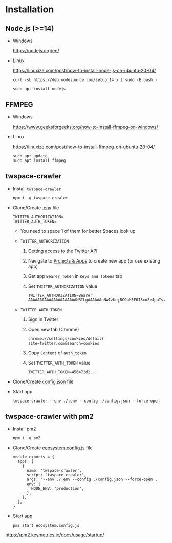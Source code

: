 # Installation

## Node.js (>=14)

- Windows

  <https://nodejs.org/en/>

- Linux

  <https://linuxize.com/post/how-to-install-node-js-on-ubuntu-20-04/>

  ```
  curl -sL https://deb.nodesource.com/setup_14.x | sudo -E bash -
  ```

  ```
  sudo apt install nodejs
  ```

## FFMPEG

- Windows

  <https://www.geeksforgeeks.org/how-to-install-ffmpeg-on-windows/>

- Linux

  <https://linuxize.com/post/how-to-install-ffmpeg-on-ubuntu-20-04/>

  ```
  sudo apt update
  sudo apt install ffmpeg
  ```

## twspace-crawler

- Install `twspace-crawler`

  ```
  npm i -g twspace-crawler
  ```

- Clone/Create [.env](.env.example) file

  ```
  TWITTER_AUTHORIZATION=
  TWITTER_AUTH_TOKEN=
  ```

  - You need to space 1 of them for better Spaces look up

  - `TWITTER_AUTHORIZATION`

    1. [Getting access to the Twitter API](https://developer.twitter.com/en/docs/twitter-api/getting-started/getting-access-to-the-twitter-api)
    1. Navigate to [Projects & Apps](https://developer.twitter.com/en/portal/projects-and-apps) to create new app (or use existing app)
    1. Get app `Bearer Token` in `Keys and tokens` tab
    1. Set `TWITTER_AUTHORIZATION` value

        ```
        TWITTER_AUTHORIZATION=Bearer AAAAAAAAAAAAAAAAAAAAANRILgAAAAAAnNwIzUejRCOuH5E6I8xnZz4puTs...
        ```

  - `TWITTER_AUTH_TOKEN`

    1. Sign in Twitter
    1. Open new tab (Chrome)

        ```
        chrome://settings/cookies/detail?site=twitter.com&search=cookies
        ```

    1. Copy `Content` of `auth_token`
    1. Set `TWITTER_AUTH_TOKEN` value

        ```
        TWITTER_AUTH_TOKEN=456472d2...
        ```

- Clone/Create [config.json](config.example.json) file

- Start app

  ```
  twspace-crawler --env ./.env --config ./config.json --force-open
  ```

## twspace-crawler with pm2

- Install [pm2](https://pm2.keymetrics.io/)

  ```
  npm i -g pm2
  ```

- Clone/Create [ecosystem.config.js](ecosystem.config.js) file

  ```
  module.exports = {
    apps: [
      {
        name: 'twspace-crawler',
        script: 'twspace-crawler',
        args: '--env ./.env --config ./config.json --force-open',
        env: {
          NODE_ENV: 'production',
        },
      },
    ],
  }
  ```

- Start app

  ```
  pm2 start ecosystem.config.js
  ```

<https://pm2.keymetrics.io/docs/usage/startup/>
